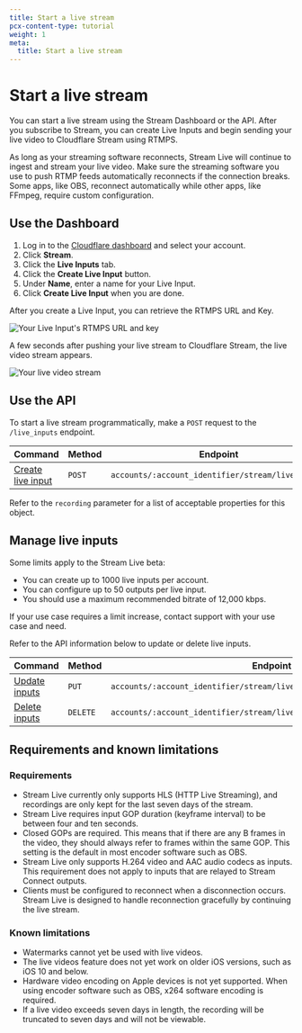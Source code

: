 ```yaml
---
title: Start a live stream
pcx-content-type: tutorial
weight: 1
meta:
  title: Start a live stream
---
```


# Start a live stream

You can start a live stream using the Stream Dashboard or the API. After you subscribe to Stream, you can create Live Inputs and begin sending your live video to Cloudflare Stream using RTMPS.

As long as your streaming software reconnects, Stream Live will continue to ingest and stream your live video. Make sure the streaming software you use to push RTMP feeds automatically reconnects if the connection breaks. Some apps, like OBS, reconnect automatically while other apps, like FFmpeg, require custom configuration.

## Use the Dashboard

1. Log in to the [Cloudflare dashboard](https://dash.cloudflare.com/) and select your account.
2. Click **Stream**.
3. Click the **Live Inputs** tab.
4. Click the **Create Live Input** button.
5. Under **Name**, enter a name for your Live Input.
6. Click **Create Live Input** when you are done.

After you create a Live Input, you can retrieve the RTMPS URL and Key.

  ![Your Live Input's RTMPS URL and key](/stream/static/rtmps-key.png)

A few seconds after pushing your live stream to Cloudflare Stream, the live video stream appears.

![Your live video stream](/stream/static/live-video-stream.png)

## Use the API

To start a live stream programmatically, make a `POST` request to the `/live_inputs` endpoint.

<TableWrap>

<table>
  <thead>
  <tr>
   <th><strong>Command</strong>
   </th>
   <th><strong>Method</strong>
   </th>
   <th><strong>Endpoint</strong>
   </th>
  </tr>
  </thead>
  <tbody>
  <tr>
   <td><a href="https://api.cloudflare.com/#stream-live-inputs-create-a-live-input">Create live input</a>
   </td>
   <td><Code>POST</Code>
   </td>
   <td><Code>accounts/:account_identifier/stream/live_inputs</Code>
   </td>
  </tr>
  </tbody>
</table>

</TableWrap>

Refer to the `recording` parameter for a list of acceptable properties for this object.

## Manage live inputs

Some limits apply to the Stream Live beta:

* You can create up to 1000 live inputs per account.
* You can configure up to 50 outputs per live input.
* You should use a maximum recommended bitrate of 12,000 kbps.

If your use case requires a limit increase, contact support with your use case and need.

Refer to the API information below to update or delete live inputs.

<TableWrap>

<table>
  <thead>
  <tr>
   <th><strong>Command</strong>
   </th>
   <th><strong>Method</strong>
   </th>
   <th><strong>Endpoint</strong>
   </th>
  </tr>
  </thead>
  <tbody>
  <tr>
   <td><a href="https://api.cloudflare.com/#stream-live-inputs-update-live-input-details">Update inputs</a>
   </td>
   <td><Code>PUT</Code>
   </td>
   <td><Code>accounts/:account_identifier/stream/live_inputs/:live_input_identifier</Code>
   </td>
  </tr>
  <tr>
   <td><a href="https://api.cloudflare.com/#stream-live-inputs-delete-live-input">Delete inputs</a>
   </td>
   <td><Code>DELETE</Code>
   </td>
   <td><Code>accounts/:account_identifier/stream/live_inputs/:live_input_identifier</Code>
   </td>
  </tr>
  </tbody>
</table>

</TableWrap>

## Requirements and known limitations 

### Requirements

* Stream Live currently only supports HLS (HTTP Live Streaming), and recordings are only kept for the last seven days of the stream. 
* Stream Live requires input GOP duration (keyframe interval) to be between four and ten seconds.
* Closed GOPs are required. This means that if there are any B frames in the video, they should always refer to frames within the same GOP. This setting is the default in most encoder software such as OBS.
* Stream Live only supports H.264 video and AAC audio codecs as inputs. This requirement does not apply to inputs that are relayed to Stream Connect outputs.
* Clients must be configured to reconnect when a disconnection occurs. Stream Live is designed to handle reconnection gracefully by continuing the live stream.

### Known limitations 

* Watermarks cannot yet be used with live videos.
* The live videos feature does not yet work on older iOS versions, such as iOS 10 and below.
* Hardware video encoding on Apple devices is not yet supported. When using encoder software such as OBS, x264 software encoding is required.
* If a live video exceeds seven days in length, the recording will be truncated to seven days and will not be viewable.